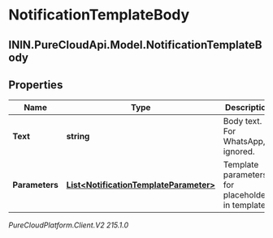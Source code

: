 # NotificationTemplateBody

## ININ.PureCloudApi.Model.NotificationTemplateBody

## Properties

|Name | Type | Description | Notes|
|------------ | ------------- | ------------- | -------------|
| **Text** | **string** | Body text. For WhatsApp, ignored. | [optional] |
| **Parameters** | [**List&lt;NotificationTemplateParameter&gt;**](NotificationTemplateParameter) | Template parameters for placeholders in template. | |



_PureCloudPlatform.Client.V2 215.1.0_
